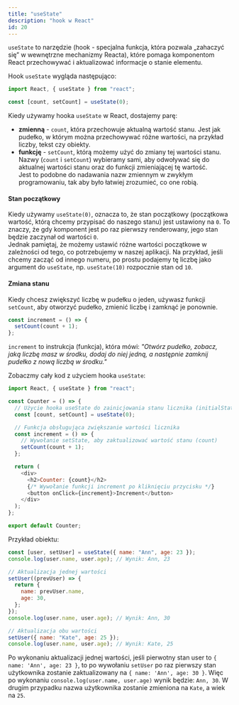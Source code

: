 ```yaml
---
title: "useState"
description: "hook w React"
id: 20
---
```


`useState` to narzędzie (hook - specjalna funkcja, która pozwala „zahaczyć się” w wewnętrzne mechanizmy Reacta), które pomaga komponentom React przechowywać i aktualizować informacje o stanie elementu.

Hook `useState` wygląda następująco:

```js
import React, { useState } from "react";

const [count, setCount] = useState(0);
```

Kiedy używamy hooka `useState` w React, dostajemy parę:

- **zmienną** - `count`, która przechowuje aktualną wartość stanu. Jest jak pudełko, w którym można przechowywać różne wartości, na przykład liczby, tekst czy obiekty.
- **funkcję** - `setCount`, którą możemy użyć do zmiany tej wartości stanu.
  Nazwy (`count` i `setCount`) wybieramy sami, aby odwoływać się do aktualnej wartości stanu oraz do funkcji zmieniającej tę wartość.\
  Jest to podobne do nadawania nazw zmiennym w zwykłym programowaniu, tak aby było łatwiej zrozumieć, co one robią.

#### Stan początkowy

Kiedy używamy `useState(0)`, oznacza to, że stan początkowy (początkowa wartość, którą chcemy przypisać do naszego stanu) jest ustawiony na `0`. To znaczy, że gdy komponent jest po raz pierwszy renderowany, jego stan będzie zaczynał od wartości `0`.\
Jednak pamiętaj, że możemy ustawić różne wartości początkowe w zależności od tego, co potrzebujemy w naszej aplikacji. Na przykład, jeśli chcemy zacząć od innego numeru, po prostu podajemy tę liczbę jako argument do `useState`, np. `useState(10)` rozpocznie stan od `10`.

#### Zmiana stanu

Kiedy chcesz zwiększyć liczbę w pudełku o jeden, używasz funkcji `setCount`, aby otworzyć pudełko, zmienić liczbę i zamknąć je ponownie.

```js
const increment = () => {
  setCount(count + 1);
};
```

`increment` to instrukcja (funkcja), która mówi: _"Otwórz pudełko, zobacz, jaką liczbę masz w środku, dodaj do niej jedną, a następnie zamknij pudełko z nową liczbą w środku."_

Zobaczmy cały kod z użyciem hooka `useState`:

```js
import React, { useState } from "react";

const Counter = () => {
  // Użycie hooka useState do zainicjowania stanu licznika (initialState = 0)
  const [count, setCount] = useState(0);

  // Funkcja obsługująca zwiększanie wartości licznika
  const increment = () => {
    // Wywołanie setState, aby zaktualizować wartość stanu (count)
    setCount(count + 1);
  };

  return (
    <div>
      <h2>Counter: {count}</h2>
      {/* Wywołanie funkcji increment po kliknięciu przycisku */}
      <button onClick={increment}>Increment</button>
    </div>
  );
};

export default Counter;
```

Przykład obiektu:

```js
const [user, setUser] = useState({ name: "Ann", age: 23 });
console.log(user.name, user.age); // Wynik: Ann, 23

// Aktualizacja jednej wartości
setUser((prevUser) => {
  return {
    name: prevUser.name,
    age: 30,
  };
});
console.log(user.name, user.age); // Wynik: Ann, 30

// Aktualizacja obu wartości
setUser({ name: "Kate", age: 25 });
console.log(user.name, user.age); // Wynik: Kate, 25
```

Po wykonaniu aktualizacji jednej wartości, jeśli pierwotny stan user to `{ name: 'Ann', age: 23 }`, to po wywołaniu `setUser` po raz pierwszy stan użytkownika zostanie zaktualizowany na `{ name: 'Ann', age: 30 }`. Więc po wykonaniu `console.log(user.name, user.age)` wynik będzie: `Ann, 30`.
W drugim przypadku nazwa użytkownika zostanie zmieniona na `Kate`, a wiek na `25`.
